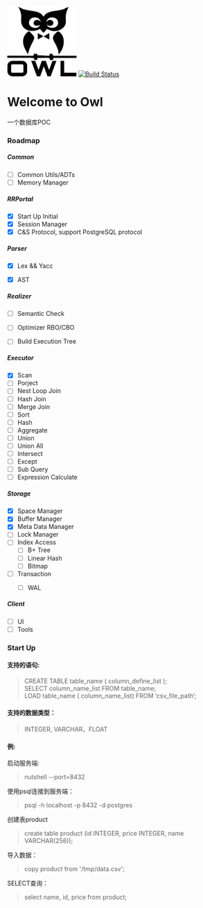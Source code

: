 <img src="doc/owl.jpg" height=160></img>
[![Build Status](https://travis-ci.org/rinfo16/nutshell.svg?branch=master)](https://travis-ci.org/rinfo16/nutshell)

# Welcome to Owl

一个数据库POC
 
### __Roadmap__
##### __Common__  
- [ ] Common Utils/ADTs
- [ ] Memory Manager

##### __RRPortal__  
- [x] Start Up Initial
- [x] Session Manager
- [x] C&S Protocol, support PostgreSQL protocol

##### __Parser__  
- [x] Lex && Yacc
- [x] AST


##### __Realizer__  
- [ ] Semantic Check
- [ ] Optimizer RBO/CBO
- [ ] Build Execution Tree


##### __Executor__  
- [x] Scan
- [ ] Porject
- [ ] Nest Loop Join
- [ ] Hash Join
- [ ] Merge Join
- [ ] Sort
- [ ] Hash
- [ ] Aggregate
- [ ] Union
- [ ] Union All
- [ ] Intersect
- [ ] Except
- [ ] Sub Query 
- [ ] Expression Calculate

##### __Storage__  
- [x] Space Manager
- [x] Buffer Manager
- [x] Meta Data Manager
- [ ] Lock Manager
- [ ] Index Access
    - [ ] B+ Tree
    - [ ] Linear Hash
    - [ ] Bitmap
- [ ] Transaction
	- [ ] WAL


##### __Client__  
- [ ] UI
- [ ] Tools

### Start Up  
#### 支持的语句:
> CREATE TABLE table_name ( column_define_list );  
> SELECT column_name_list FROM table_name;  
> LOAD table_name ( column_name_list) FROM ‘csv_file_path’;  

#### 支持的数据类型：
> INTEGER, VARCHAR，FLOAT

#### 例:
启动服务端:
> nutshell --port=8432

使用psql连接到服务端：
> psql -h localhost -p 8432 -d postgres

创建表product
> create table product (id INTEGER, price INTEGER, name VARCHAR(256));

导入数据：
> copy product from '/tmp/data.csv';

SELECT查询：
> select name, id, price from product;
